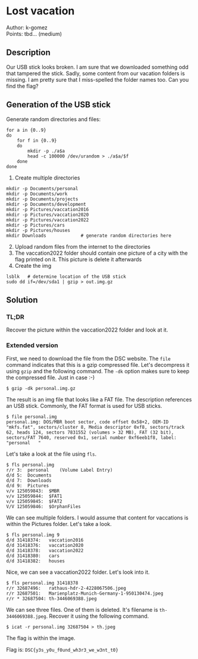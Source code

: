 # Lost vacation

Author: k-gomez \
Points: tbd... (medium)

## Description

Our USB stick looks broken. I am sure that we downloaded something odd that tampered the stick. Sadly, some content from our vacation folders is missing. I am pretty sure that I miss-spelled the folder names too. Can you find the flag?

## Generation of the USB stick

Generate random directories and files:
```
for a in {0..9}
do
    for f in {0..9}
    do
        mkdir -p ./a$a
        head -c 100000 /dev/urandom > ./a$a/$f
    done
done
```

1. Create multiple directories
```
mkdir -p Documents/personal
mkdir -p Documents/work
mkdir -p Documents/projects
mkdir -p Documents/development
mkdir -p Pictures/vaccation2016
mkdir -p Pictures/vaccation2020
mkdir -p Pictures/vaccation2022
mkdir -p Pictures/cars
mkdir -p Pictures/houses
mkdir Downloads             # generate random directories here
```
2. Upload random files from the internet to the directories
3. The vaccation2022 folder should contain one picture of a city with the flag printed on it. This picture is delete it afterwards
4. Create the img
```
lsblk   # determine location of the USB stick
sudo dd if=/dev/sda1 | gzip > out.img.gz
```

## Solution

### TL;DR 

Recover the picture within the vaccation2022 folder and look at it.

### Extended version

First, we need to download the file from the DSC website. The `file` command indicates that this is a gzip compressed file. Let's decompress it using `gzip` and the following command. The `-dk` option makes sure to keep the compressed file. Just in case :-)
```
$ gzip -dk personal.img.gz
```

The result is an img file that looks like a FAT file. The description references an USB stick. Commonly, the FAT format is used for USB sticks.
```
$ file personal.img
personal.img: DOS/MBR boot sector, code offset 0x58+2, OEM-ID "mkfs.fat", sectors/cluster 8, Media descriptor 0xf8, sectors/track 62, heads 124, sectors 7831552 (volumes > 32 MB), FAT (32 bit), sectors/FAT 7640, reserved 0x1, serial number 0xf6eeb1f8, label: "personal   "
```

Let's take a look at the file using `fls`.
```
$ fls personal.img 
r/r 3:  personal    (Volume Label Entry)
d/d 5:  Documents
d/d 7:  Downloads
d/d 9:  Pictures
v/v 125059843:  $MBR
v/v 125059844:  $FAT1
v/v 125059845:  $FAT2
V/V 125059846:  $OrphanFiles
```

We can see multiple folders. I would assume that content for vaccations is within the Pictures folder. Let's take a look.
```
$ fls personal.img 9 
d/d 31418374:   vaccation2016
d/d 31418376:   vaccation2020
d/d 31418378:   vaccation2022
d/d 31418380:   cars
d/d 31418382:   houses
```

Nice, we can see a vaccation2022 folder. Let's look into it.
```
$ fls personal.img 31418378 
r/r 32687496:   rathaus-hdr-2-4228067506.jpeg
r/r 32687501:   Marienplatz-Munich-Germany-1-950130474.jpeg
r/r * 32687504: th-3446069388.jpeg
```

We can see three files. One of them is deleted. It's filename is `th-3446069388.jpeg`. Recover it using the following command.
```
$ icat -r personal.img 32687504 > th.jpeg 
```

The flag is within the image.

Flag is: `DSC{y3s_y0u_f0und_wh3r3_we_w3nt_t0}`
